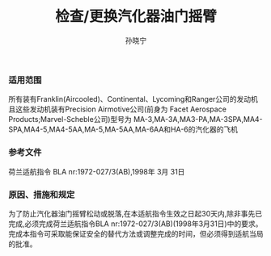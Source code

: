 ﻿---
amendno: 39-2185  
cadno: CAD1998-MULT-13  
title: 检查/更换汽化器油门摇臂  
publishdate: 1998-04-20  
effdate: 1998-04-25  
acmodels: ["MULT"]  
tags: ["ALL"]  
engs: []  
pns: []  
mfrs: ["Franklin(Aircooled)","Continental","Lycoming","Ranger","Precision Airmotive"]  
admins: 民航总局  
author: 孙晓宁  
---
  
### 适用范围  
所有装有Franklin(Aircooled)、Continental、Lycoming和Ranger公司的发动机且这些发动机装有Precision Airmotive公司(前身为 Facet Aerospace Products;Marvel-Scheble公司)型号为 MA-3,MA-3A,MA3-PA,MA-3SPA,MA4-SPA,MA4-5,MA4-5AA,MA-5,MA-5AA,MA-6AA和HA-6的汽化器的飞机  
  
<!--more-->  
### 参考文件  
  荷兰适航指令 BLA  nr:1972-027/3(AB),1998年 3月 31日  
  
### 原因、措施和规定  

  为了防止汽化器油门摇臂松动或脱落,在本适航指令生效之日起30天内,除非事先已完成,必须完成荷兰适航指令BLA nr:1972-027/3(AB)(1998年3月31日)中的要求。    
  完成本指令可采取能保证安全的替代方法或调整完成的时间，但必须得到适航当局的批准。  
  
  
